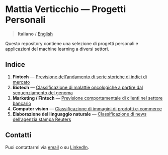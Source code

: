 # Mattia Verticchio — Progetti Personali
> **Italiano** / [English](https://github.com/MattiaVerticchio/PersonalProjects/blob/master/README_EN.md)

Questo repository contiene una selezione di progetti personali e applicazioni del machine learning a diversi settori.

## Indice
1. **Fintech** — [Previsione dell’andamento di serie storiche di indici di mercato]()
1. **Biotech** — [Classificazione di malattie oncologiche a partire dal sequenziamento del genoma]()
1. **Marketing / Fintech** — [Previsione comportamentale di clienti nel settore bancario]()
1. **Computer vision** — [Classificazione di immagini di prodotti e-commerce]()
1. **Elaborazione del linguaggio naturale** — [Classificazione di news dell’agenzia stampa Reuters]()

## Contatti
Puoi contattarmi via [email](email@email.com) o su [LinkedIn](linkedin.com).
